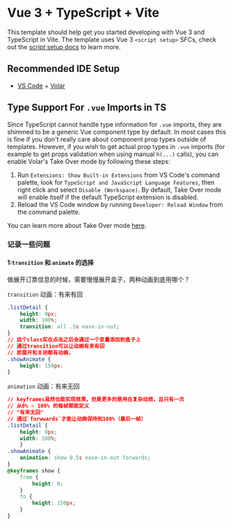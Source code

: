 # Vue 3 + TypeScript + Vite

This template should help get you started developing with Vue 3 and TypeScript in Vite. The template uses Vue 3 `<script setup>` SFCs, check out the [script setup docs](https://v3.vuejs.org/api/sfc-script-setup.html#sfc-script-setup) to learn more.

## Recommended IDE Setup

- [VS Code](https://code.visualstudio.com/) + [Volar](https://marketplace.visualstudio.com/items?itemName=Vue.volar)

## Type Support For `.vue` Imports in TS

Since TypeScript cannot handle type information for `.vue` imports, they are shimmed to be a generic Vue component type by default. In most cases this is fine if you don't really care about component prop types outside of templates. However, if you wish to get actual prop types in `.vue` imports (for example to get props validation when using manual `h(...)` calls), you can enable Volar's Take Over mode by following these steps:

1. Run `Extensions: Show Built-in Extensions` from VS Code's command palette, look for `TypeScript and JavaScript Language Features`, then right click and select `Disable (Workspace)`. By default, Take Over mode will enable itself if the default TypeScript extension is disabled.
2. Reload the VS Code window by running `Developer: Reload Window` from the command palette.

You can learn more about Take Over mode [here](https://github.com/johnsoncodehk/volar/discussions/471).


### 记录一些问题

#### 1:`transition` 和 `animate` 的选择

做展开订票信息的时候，需要慢慢展开盒子，两种动画到底用哪个？

`transition` 动画：有来有回

```css
.listDetail {
    height: 0px;
    width: 100%;
    transition: all .5s ease-in-out;
}
// 这个class实在点击之后会通过一个变量添加到盒子上 
// 通过transition可以让动画有来有回
// 即展开和关闭都有动画，
.showAnimate {
    height: 150px;
}
```
`animation` 动画：有来无回

```css
// keyframes虽然也能实现效果，但是更多的是用在复杂动效，且只有一次
// 从0% ~ 100% 的每帧都能定义
// "有来无回"
// 通过`forwwards`才能让动画保持到100%（最后一帧） 
.listDetail {
    height: 0px;
    width: 100%;
    }
.showAnimate {
    animation: show 0.5s ease-in-out forwards;
}
@keyframes show {
    from {
        height: 0;
    }
    to {
        height: 150px;
    }
}
```